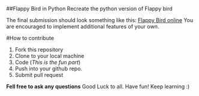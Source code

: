 ##Flappy Bird in Python
Recreate the python version of Flappy bird

The final submission should look something like this: [Flappy Bird online](http://flappybird.io/)
You are encouraged to implement additional features of your own.

#How to contribute
1. Fork this repository
2. Clone to your local machine
3. Code (*This is the fun part*)
4. Push into your github repo.
5. Submit pull request

**Fell free to ask any questions**
Good Luck to all. Have fun! Keep learning :)

